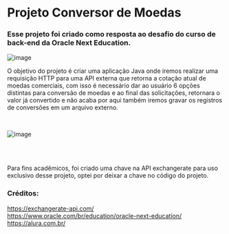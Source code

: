 # Projeto Conversor de Moedas

### Esse projeto foi criado como resposta ao desafio do curso de back-end da Oracle Next Education.
![image](https://github.com/maindan/ConversorMoeda/assets/130112273/07274b56-f9fe-45f6-ae7f-a028ab31d056)

<p>O objetivo do projeto é criar uma aplicação Java onde iremos realizar uma requisição HTTP para uma API externa que retorna a cotação atual de moedas comerciais, com isso é necessário dar ao usuário 6 opções distintas para conversão de moedas e ao final das solicitações, retornara o valor já convertido e não acaba por aqui também iremos gravar os registros de conversões em um arquivo externo.</p>
<br>

![image](https://github.com/maindan/ConversorMoeda/assets/130112273/84276640-832c-453c-a4ee-c9aa1acc34ff)

<br>
<br>
<p>Para fins acadêmicos, foi criado uma chave na API exchangerate para uso exclusivo desse projeto, optei por deixar a chave no código do projeto.</p>

### Créditos:

https://exchangerate-api.com/<br>
https://www.oracle.com/br/education/oracle-next-education/<br>
https://alura.com.br/
